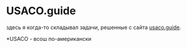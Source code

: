 # USACO.guide

здесь я когда-то складывал задачи, решенные с сайта [usaco.guide](https://usaco.guide).

*USACO - всош по-американски
